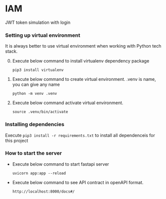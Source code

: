 # IAM

JWT token simulation with login

### Setting up virtual environment

It is always better to use virtual environment when working with Python tech stack.

0. Execute below command to install virtualenv dependency package

   `pip3 install virtualenv`

1. Execute below command to create virtual environment. .venv is name, you can give any name

   `python -m venv .venv`

2. Execute below command activate virtual environment.

   `source .venv/bin/activate`

### Installing dependencies

Execute `pip3 install -r requirements.txt` to install all dependenceis for this project

### How to start the server

- Execute below command to start fastapi server

  `uvicorn app:app --reload`

- Execute below command to see API contract in openAPI format.

  `http://localhost:8000/docs#/`
